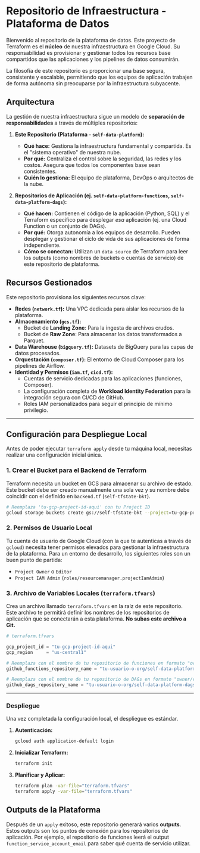 # Repositorio de Infraestructura - Plataforma de Datos

Bienvenido al repositorio de la plataforma de datos. Este proyecto de Terraform es el **núcleo** de nuestra infraestructura en Google Cloud. Su responsabilidad es provisionar y gestionar todos los recursos base compartidos que las aplicaciones y los pipelines de datos consumirán.

La filosofía de este repositorio es proporcionar una base segura, consistente y escalable, permitiendo que los equipos de aplicación trabajen de forma autónoma sin preocuparse por la infraestructura subyacente.

## Arquitectura

La gestión de nuestra infraestructura sigue un modelo de **separación de responsabilidades** a través de múltiples repositorios:

1.  **Este Repositorio (Plataforma - `self-data-platform`):**
    * **Qué hace:** Gestiona la infraestructura fundamental y compartida. Es el "sistema operativo" de nuestra nube.
    * **Por qué:** Centraliza el control sobre la seguridad, las redes y los costos. Asegura que todos los componentes base sean consistentes.
    * **Quién lo gestiona:** El equipo de plataforma, DevOps o arquitectos de la nube.

2.  **Repositorios de Aplicación (ej. `self-data-platform-functions`, `self-data-platform-dags`):**
    * **Qué hacen:** Contienen el código de la aplicación (Python, SQL) y el Terraform específico para desplegar *esa* aplicación (ej. una Cloud Function o un conjunto de DAGs).
    * **Por qué:** Otorga autonomía a los equipos de desarrollo. Pueden desplegar y gestionar el ciclo de vida de sus aplicaciones de forma independiente.
    * **Cómo se conectan:** Utilizan un `data source` de Terraform para leer los outputs (como nombres de buckets o cuentas de servicio) de este repositorio de plataforma.

## Recursos Gestionados

Este repositorio provisiona los siguientes recursos clave:

* **Redes (`network.tf`):** Una VPC dedicada para aislar los recursos de la plataforma.
* **Almacenamiento (`gcs.tf`):**
    * Bucket de **Landing Zone**: Para la ingesta de archivos crudos.
    * Bucket de **Raw Zone**: Para almacenar los datos transformados a Parquet.
* **Data Warehouse (`bigquery.tf`):** Datasets de BigQuery para las capas de datos procesados.
* **Orquestación (`composer.tf`):** El entorno de Cloud Composer para los pipelines de Airflow.
* **Identidad y Permisos (`iam.tf`, `cicd.tf`):**
    * Cuentas de servicio dedicadas para las aplicaciones (funciones, Composer).
    * La configuración completa de **Workload Identity Federation** para la integración segura con CI/CD de GitHub.
    * Roles IAM personalizados para seguir el principio de mínimo privilegio.

---

## Configuración para Despliegue Local

Antes de poder ejecutar `terraform apply` desde tu máquina local, necesitas realizar una configuración inicial única.

### 1. Crear el Bucket para el Backend de Terraform

Terraform necesita un bucket en GCS para almacenar su archivo de estado. Este bucket debe ser creado manualmente una sola vez y su nombre debe coincidir con el definido en `backend.tf` (`self-tfstate-bkt`).

```bash
# Reemplaza 'tu-gcp-project-id-aqui' con tu Project ID
gcloud storage buckets create gs://self-tfstate-bkt --project=tu-gcp-project-id-aqui --location=us-central1 --uniform-bucket-level-access
```

### 2. Permisos de Usuario Local

Tu cuenta de usuario de Google Cloud (con la que te autenticas a través de `gcloud`) necesita tener permisos elevados para gestionar la infraestructura de la plataforma. Para un entorno de desarrollo, los siguientes roles son un buen punto de partida:

* `Project Owner` o `Editor`
* `Project IAM Admin` (`roles/resourcemanager.projectIamAdmin`)

### 3. Archivo de Variables Locales (`terraform.tfvars`)

Crea un archivo llamado `terraform.tfvars` en la raíz de este repositorio. Este archivo te permitirá definir los nombres de los repositorios de aplicación que se conectarán a esta plataforma. **No subas este archivo a Git.**

```terraform
# terraform.tfvars

gcp_project_id = "tu-gcp-project-id-aqui"
gcp_region     = "us-central1"

# Reemplaza con el nombre de tu repositorio de funciones en formato "owner/repo"
github_functions_repository_name = "tu-usuario-o-org/self-data-platform-functions"

# Reemplaza con el nombre de tu repositorio de DAGs en formato "owner/repo"
github_dags_repository_name = "tu-usuario-o-org/self-data-platform-dags"
```

---

### Despliegue

Una vez completada la configuración local, el despliegue es estándar.

1.  **Autenticación:**
    ```bash
    gcloud auth application-default login
    ```
2.  **Inicializar Terraform:**
    ```bash
    terraform init
    ```
3.  **Planificar y Aplicar:**
    ```bash
    terraform plan -var-file="terraform.tfvars"
    terraform apply -var-file="terraform.tfvars"
    ```

## Outputs de la Plataforma

Después de un `apply` exitoso, este repositorio generará varios **outputs**. Estos outputs son los puntos de conexión para los repositorios de aplicación. Por ejemplo, el repositorio de funciones leerá el output `function_service_account_email` para saber qué cuenta de servicio utilizar.
